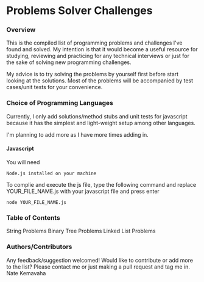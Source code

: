 # Problems Solver Challenges

### Overview
This is the compiled list of programming problems and challenges I've found and solved.
My intention is that it would become a useful resource for studying, reviewing and practicing
for any technical interviews or just for the sake of solving new programming challenges.

My advice is to try solving the problems by yourself first before start looking at the solutions.
Most of the problems will be accompanied by test cases/unit tests for your convenience.

### Choice of Programming Languages
Currently, I only add solutions/method stubs and unit tests for javascript because
it has the simplest and light-weight setup among other languages.

I'm planning to add more as I have more times adding in.

#### Javascript
You will need
```
Node.js installed on your machine
```

To complie and execute the js file, type the following command 
and replace YOUR_FILE_NAME.js with your javascript file and press enter
```
node YOUR_FILE_NAME.js
```

### Table of Contents
String Problems
Binary Tree Problems
Linked List Problems


### Authors/Contributors
Any feedback/suggestion welcomed! Would like to contribute or add more to the list?
Please contact me or just making a pull request and tag me in.
Nate Kemavaha
